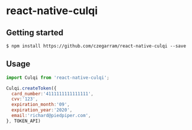 # react-native-culqi

## Getting started

`$ npm install https://github.com/czegarram/react-native-culqi --save`

## Usage
```javascript
import Culqi from 'react-native-culqi';

Culqi.createToken({
  card_number:'4111111111111111',
  cvv:'123',
  expiration_month:'09',
  expiration_year:'2020',
  email:'richard@piedpiper.com',
}, TOKEN_API)

```
